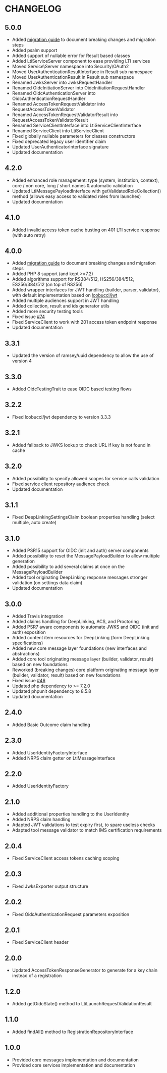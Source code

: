 CHANGELOG
=========

5.0.0
-----

* Added [migration guide](https://github.com/oat-sa/lib-lti1p3-core/wiki/Migration-from-4.x-to-5.x) to document breaking changes and migration steps
* Added psalm support
* Added support of nullable error for Result based classes
* Added LtiServiceServer component to ease providing LTI services
* Moved Service\Server namespace into Security\OAuth2
* Moved UserAuthenticationResultInterface in Result sub namespace
* Moved UserAuthenticationResult in Result sub namespace
* Renamed JwksServer into JwksRequestHandler
* Renamed OidcInitiationServer into OidcInitiationRequestHandler
* Renamed OidcAuthenticationServer into OidcAuthenticationRequestHandler
* Renamed AccessTokenRequestValidator into RequestAccessTokenValidator
* Renamed AccessTokenRequestValidatorResult into RequestAccessTokenValidatorResult
* Renamed ServiceClientInterface into LtiServiceClientInterface
* Renamed ServiceClient into LtiServiceClient
* Fixed globally nullable parameters for classes constructors  
* Fixed deprecated legacy user identifier claim  
* Updated UserAuthenticatorInterface signature  
* Updated documentation

4.2.0
-----

* Added enhanced role management: type (system, institution, context), core / non core, long / short names & automatic validation
* Updated LtiMessagePayloadInterface with getValidatedRoleCollection() method (allows easy access to validated roles from launches)
* Updated documentation

4.1.0
-----

* Added invalid access token cache busting on 401 LTI service response (with auto retry)

4.0.0
-----

* Added [migration guide](https://github.com/oat-sa/lib-lti1p3-core/wiki/Migration-from-3.x-to-4.x) to document breaking changes and migration steps
* Added PHP 8 support (and kept >=7.2)
* Added algorithms support for RS384/512, HS256/384/512, ES256/384/512 (on top of RS256)
* Added wrapper interfaces for JWT handling (builder, parser, validator), with default implementation based on [lcobucci/jwt](https://github.com/lcobucci/jwt)
* Added multiple audiences support in JWT handling
* Added collection, result and ids generator utils
* Added more security testing tools 
* Fixed issue [#74](https://github.com/oat-sa/lib-lti1p3-core/issues/74)
* Fixed ServiceClient to work with 201 access token endpoint response  
* Updated documentation

3.3.1
-----

* Updated the version of ramsey/uuid dependency to allow the use of version 4 

3.3.0
-----

* Added OidcTestingTrait to ease OIDC based testing flows 

3.2.2
-----

* Fixed lcobucci/jwt dependency to version 3.3.3

3.2.1
-----

* Added fallback to JWKS lookup to check URL if key is not found in cache

3.2.0
-----

* Added possibility to specify allowed scopes for service calls validation
* Fixed service client repository audience check
* Updated documentation

3.1.1
-----

* Fixed DeepLinkingSettingsClaim boolean properties handling (select multiple, auto create)

3.1.0
-----

* Added PSR15 support for OIDC (init and auth) server components
* Added possibility to reset the MessagePayloadBuilder to allow multiple generation
* Added possibility to add several claims at once on the MessagePayloadBuilder
* Added tool originating DeepLinking response messages stronger validation (on settings data claim)
* Updated documentation

3.0.0
-----

* Added Travis integration
* Added claims handling for DeepLinking, ACS, and Proctoring
* Added PSR7 aware components to automate JWKS and OIDC (init and auth) exposition
* Added content item resources for DeepLinking (form DeepLinking specifications)
* Added new core message layer foundations (new interfaces and abstractions)
* Added core tool originating message layer (builder, validator, result) based on new foundations
* Reworked (breaking changes) core platform originating message layer (builder, validator, result) based on new foundations
* Fixed issue [#46](https://github.com/oat-sa/lib-lti1p3-core/issues/46)
* Updated php dependency to >= 7.2.0
* Updated phpunit dependency to 8.5.8
* Updated documentation

2.4.0
-----

* Added Basic Outcome claim handling

2.3.0
-----

* Added UserIdentityFactoryInterface
* Added NRPS claim getter on LtiMessageInterface

2.2.0
-----

* Added UserIdentityFactory

2.1.0
-----

* Added additional properties handling to the UserIdentity
* Added NRPS claim handling
* Adapted JWT validations to test expiry first, to spare useless checks
* Adapted tool message validator to match IMS certification requirements

2.0.4
-----

* Fixed ServiceClient access tokens caching scoping

2.0.3
-----

* Fixed JwksExporter output structure

2.0.2
-----

* Fixed OidcAuthenticationRequest parameters exposition

2.0.1
-----

* Fixed ServiceClient header


2.0.0
-----

* Updated AccessTokenResponseGenerator to generate for a key chain instead of a registration

1.2.0
-----

* Added getOidcState() method to LtiLaunchRequestValidationResult

1.1.0
-----

* Added findAll() method to RegistrationRepositoryInterface

1.0.0
-----

* Provided core messages implementation and documentation
* Provided core services implementation and documentation
